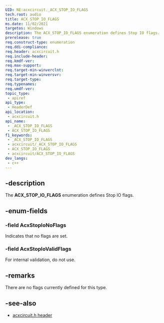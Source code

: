 ```yaml
---
UID: NE:acxcircuit._ACX_STOP_IO_FLAGS
tech.root: audio
title: ACX_STOP_IO_FLAGS
ms.date: 11/02/2021
targetos: Windows
description: The ACX_STOP_IO_FLAGS enumeration defines Stop IO flags.
prerelease: true
req.construct-type: enumeration
req.ddi-compliance: 
req.header: acxcircuit.h
req.include-header: 
req.kmdf-ver: 
req.max-support: 
req.target-min-winverclnt: 
req.target-min-winversvr: 
req.target-type: 
req.typenames: 
req.umdf-ver: 
topic_type:
 - apiref
api_type:
 - HeaderDef
api_location:
 - acxcircuit.h
api_name:
 - _ACX_STOP_IO_FLAGS
 - ACX_STOP_IO_FLAGS
f1_keywords:
 - _ACX_STOP_IO_FLAGS
 - acxcircuit/_ACX_STOP_IO_FLAGS
 - ACX_STOP_IO_FLAGS
 - acxcircuit/ACX_STOP_IO_FLAGS
dev_langs:
 - c++
---
```


## -description

The **ACX_STOP_IO_FLAGS** enumeration defines Stop IO flags.

## -enum-fields

### -field AcxStopIoNoFlags

Indicates that no flags are set.

### -field AcxStopIoValidFlags

For internal validation, do not use.

## -remarks

There are no flags currently defined for this type.

## -see-also

- [acxcircuit.h header](index.md)

